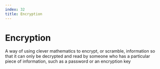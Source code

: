 ```yaml
---
index: 32
title: Encryption
---
```

# Encryption

A way of using clever mathematics to encrypt, or scramble, information so that it can only be decrypted and read by someone who has a particular piece of information, such as a password or an encryption key